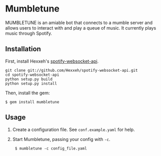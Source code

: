 # Mumbletune

MUMBLETUNE is an amiable bot that connects to a mumble server and allows users to interact with and play a queue of music. It currently plays music through Spotify.

## Installation

First, install Hexxeh's [spotify-websocket-api](https://github.com/Hexxeh/spotify-websocket-api).

    git clone git://github.com/Hexxeh/spotify-websocket-api.git
    cd spotify-websocket-api
    python setup.py build
    python setup.py install

Then, install the gem:

    $ gem install mumbletune

## Usage

1. Create a configuration file. See `conf.example.yaml` for help.
2. Start Mumbletune, passing your config with `-c`.

		$ mumbletune -c config_file.yaml